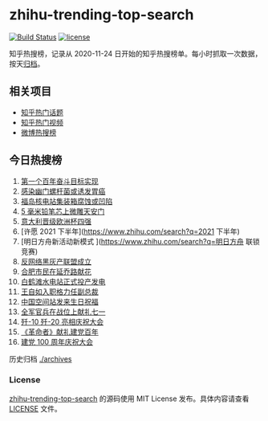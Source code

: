 # zhihu-trending-top-search

[![Build Status](https://github.com/justjavac/zhihu-trending-top-search/workflows/ci/badge.svg?branch=main)](https://github.com/justjavac/zhihu-trending-top-search/actions)
[![license](https://img.shields.io/github/license/justjavac/zhihu-trending-top-search)](https://github.com/justjavac/zhihu-trending-top-search/blob/main/LICENSE)

知乎热搜榜，记录从 2020-11-24 日开始的知乎热搜榜单。每小时抓取一次数据，按天[归档](./archives)。

## 相关项目

- [知乎热门话题](https://github.com/justjavac/zhihu-trending-hot-questions)
- [知乎热门视频](https://github.com/justjavac/zhihu-trending-hot-video)
- [微博热搜榜](https://github.com/justjavac/weibo-trending-hot-search)

## 今日热搜榜

<!-- BEGIN -->
<!-- 最后更新时间 Sat Jul 03 2021 18:06:19 GMT+0800 (China Standard Time) -->

1. [第一个百年奋斗目标实现](https://www.zhihu.com/search?q=百年奋斗目标)
2. [感染幽门螺杆菌或诱发胃癌](https://www.zhihu.com/search?q=幽门螺杆菌)
3. [福岛核电站集装箱腐蚀或凹陷](https://www.zhihu.com/search?q=福岛核电站)
4. [5 毫米铅笔芯上微雕天安门](https://www.zhihu.com/search?q=微雕天安门)
5. [意大利晋级欧洲杯四强](https://www.zhihu.com/search?q=意大利队)
6. [许愿 2021 下半年](https://www.zhihu.com/search?q=2021 下半年)
7. [明日方舟新活动新模式 ](https://www.zhihu.com/search?q=明日方舟 联锁竞赛)
8. [反网络黑灰产联盟成立](https://www.zhihu.com/search?q=TapTap)
9. [合肥市民在延乔路献花](https://www.zhihu.com/search?q=合肥延乔路)
10. [白鹤滩水电站正式投产发电](https://www.zhihu.com/search?q=白鹤滩水电站)
11. [王自如入职格力任副总裁](https://www.zhihu.com/search?q=王自如)
12. [中国空间站发来生日祝福](https://www.zhihu.com/search?q=空间站)
13. [全军官兵在战位上献礼七一](https://www.zhihu.com/search?q=部队官兵)
14. [歼-10 歼-20 亮相庆祝大会](https://www.zhihu.com/search?q=歼20)
15. [《革命者》献礼建党百年](https://www.zhihu.com/search?q=革命者)
16. [建党 100 周年庆祝大会](https://www.zhihu.com/search?q=庆祝大会)

<!-- END -->

历史归档 [./archives](./archives)

### License

[zhihu-trending-top-search](https://github.com/justjavac/zhihu-trending-top-search)
的源码使用 MIT License 发布。具体内容请查看 [LICENSE](./LICENSE) 文件。

